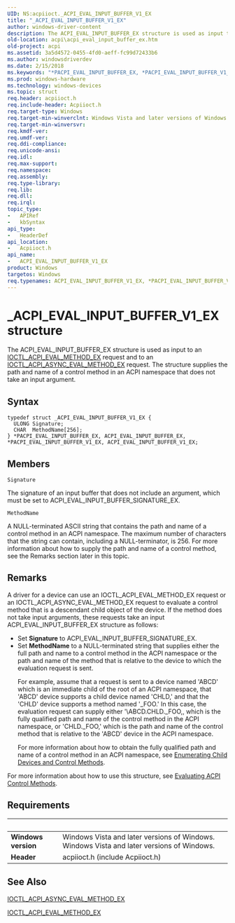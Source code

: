 ```yaml
---
UID: NS:acpiioct._ACPI_EVAL_INPUT_BUFFER_V1_EX
title: "_ACPI_EVAL_INPUT_BUFFER_V1_EX"
author: windows-driver-content
description: The ACPI_EVAL_INPUT_BUFFER_EX structure is used as input to an IOCTL_ACPI_EVAL_METHOD_EX request and to an IOCTL_ACPI_ASYNC_EVAL_METHOD_EX request.
old-location: acpi\acpi_eval_input_buffer_ex.htm
old-project: acpi
ms.assetid: 3a5d4572-0455-4fd0-aeff-fc99d72433b6
ms.author: windowsdriverdev
ms.date: 2/15/2018
ms.keywords: "*PACPI_EVAL_INPUT_BUFFER_EX, *PACPI_EVAL_INPUT_BUFFER_V1_EX, ACPI_EVAL_INPUT_BUFFER_EX, ACPI_EVAL_INPUT_BUFFER_V1_EX, ACPI_EVAL_INPUT_BUFFER_V1_EX structure [ACPI Devices], PACPI_EVAL_INPUT_BUFFER_V1_EX, PACPI_EVAL_INPUT_BUFFER_V1_EX structure pointer [ACPI Devices], _ACPI_EVAL_INPUT_BUFFER_V1_EX, acpi-meth-eval-ref_13d68b28-6366-40cb-84d0-b6dcb7520c93.xml, acpi.acpi_eval_input_buffer_ex, acpiioct/ACPI_EVAL_INPUT_BUFFER_V1_EX, acpiioct/PACPI_EVAL_INPUT_BUFFER_V1_EX"
ms.prod: windows-hardware
ms.technology: windows-devices
ms.topic: struct
req.header: acpiioct.h
req.include-header: Acpiioct.h
req.target-type: Windows
req.target-min-winverclnt: Windows Vista and later versions of Windows.
req.target-min-winversvr: 
req.kmdf-ver: 
req.umdf-ver: 
req.ddi-compliance: 
req.unicode-ansi: 
req.idl: 
req.max-support: 
req.namespace: 
req.assembly: 
req.type-library: 
req.lib: 
req.dll: 
req.irql: 
topic_type:
-	APIRef
-	kbSyntax
api_type:
-	HeaderDef
api_location:
-	Acpiioct.h
api_name:
-	ACPI_EVAL_INPUT_BUFFER_V1_EX
product: Windows
targetos: Windows
req.typenames: ACPI_EVAL_INPUT_BUFFER_V1_EX, *PACPI_EVAL_INPUT_BUFFER_V1_EX, ACPI_EVAL_INPUT_BUFFER_EX, *PACPI_EVAL_INPUT_BUFFER_EX
---
```


# _ACPI_EVAL_INPUT_BUFFER_V1_EX structure
The ACPI_EVAL_INPUT_BUFFER_EX structure is used as input to an <a href="https://msdn.microsoft.com/library/windows/hardware/ff536149">IOCTL_ACPI_EVAL_METHOD_EX</a> request and to an <a href="https://msdn.microsoft.com/library/windows/hardware/ff536146">IOCTL_ACPI_ASYNC_EVAL_METHOD_EX</a> request. The structure supplies the path and name of a control method in an ACPI namespace that does not take an input argument.

## Syntax
```
typedef struct _ACPI_EVAL_INPUT_BUFFER_V1_EX {
  ULONG Signature;
  CHAR  MethodName[256];
} *PACPI_EVAL_INPUT_BUFFER_EX, ACPI_EVAL_INPUT_BUFFER_EX, *PACPI_EVAL_INPUT_BUFFER_V1_EX, ACPI_EVAL_INPUT_BUFFER_V1_EX;
```

## Members


`Signature`

The signature of an input buffer that does not include an argument, which must be set to ACPI_EVAL_INPUT_BUFFER_SIGNATURE_EX.

`MethodName`

A NULL-terminated ASCII string that contains the path and name of a control method in an ACPI namespace. The maximum number of characters that the string can contain, including a NULL-terminator, is 256. For more information about how to supply the path and name of a control method, see the Remarks section later in this topic.

## Remarks
A driver for a device can use an IOCTL_ACPI_EVAL_METHOD_EX request or an IOCTL_ACPI_ASYNC_EVAL_METHOD_EX request to evaluate a control method that is a descendant child object of the device. If the method does not take input arguments, these requests take an input ACPI_EVAL_INPUT_BUFFER_EX structure as follows:

<ul>
<li>
Set <b>Signature</b> to ACPI_EVAL_INPUT_BUFFER_SIGNATURE_EX.

</li>
<li>
Set <b>MethodName</b> to a NULL-terminated string that supplies either the full path and name to a control method in the ACPI namespace or the path and name of the method that is relative to the device to which the evaluation request is sent. 

For example, assume that a request is sent to a device named 'ABCD' which is an immediate child of the root of an ACPI namespace, that 'ABCD' device supports a child device named 'CHLD,' and that the 'CHLD' device supports a method named '_FOO.' In this case, the evaluation request can supply either '\ABCD.CHLD._FOO,, which is the fully qualified path and name of the control method in the ACPI namespace, or 'CHLD._FOO,' which is the path and name of the control method that is relative to the 'ABCD' device in the ACPI namespace. 

For more information about how to obtain the fully qualified path and name of a control method in an ACPI namespace, see <a href="https://msdn.microsoft.com/en-us/windows/hardware/drivers/acpi/enumerating-child-devices-and-control-methods">Enumerating Child Devices and Control Methods</a>.

</li>
</ul>
For more information about how to use this structure, see <a href="https://msdn.microsoft.com/en-us/windows/hardware/drivers/acpi/evaluating-acpi-control-methods">Evaluating ACPI Control Methods</a>.

## Requirements
| &nbsp; | &nbsp; |
| ---- |:---- |
| **Windows version** | Windows Vista and later versions of Windows. Windows Vista and later versions of Windows. |
| **Header** | acpiioct.h (include Acpiioct.h) |

## See Also

<a href="https://msdn.microsoft.com/library/windows/hardware/ff536146">IOCTL_ACPI_ASYNC_EVAL_METHOD_EX</a>



<a href="https://msdn.microsoft.com/library/windows/hardware/ff536149">IOCTL_ACPI_EVAL_METHOD_EX</a>